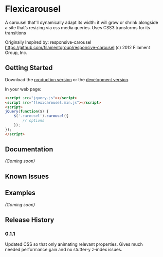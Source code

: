 # Flexicarousel

A carousel that'll dynamically adapt its width: it will grow or shrink alongside a site that’s resizing via css media queries. Uses CSS3 transforms for its transitions

Originally Inspired by:
responsive-carousel
https://github.com/filamentgroup/responsive-carousel
(c) 2012 Filament Group, Inc.

## Getting Started
Download the [production version][min] or the [development version][max].

[min]: https://raw.github.com/apathetic/flexicarousel/master/dist/flexicarousel.min.js
[max]: https://raw.github.com/apathetic/flexicarousel/master/dist/flexicarousel.js

In your web page:

```html
<script src="jquery.js"></script>
<script src="flexicarousel.min.js"></script>
<script>
jQuery(function($) {
	$('.carousel').carousel({
		// options
	});
});
</script>
```

## Documentation
_(Coming soon)_

## Known Issues

## Examples
_(Coming soon)_

## Release History
### 0.1.1
Updated CSS so that only animating relevant properties. Gives much needed performance gain and no stutter-y z-index issues.
